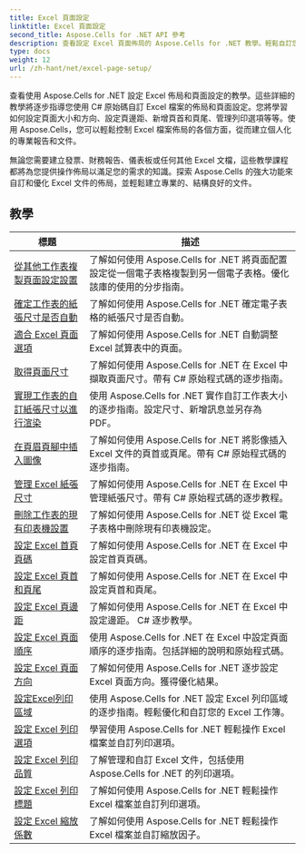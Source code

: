 ```yaml
---
title: Excel 頁面設定
linktitle: Excel 頁面設定
second_title: Aspose.Cells for .NET API 參考
description: 查看設定 Excel 頁面佈局的 Aspose.Cells for .NET 教學。輕鬆自訂您的 Excel 檔案。
type: docs
weight: 12
url: /zh-hant/net/excel-page-setup/
---
```

查看使用 Aspose.Cells for .NET 設定 Excel 佈局和頁面設定的教學。這些詳細的教學將逐步指導您使用 C# 原始碼自訂 Excel 檔案的佈局和頁面設定。您將學習如何設定頁面大小和方向、設定頁邊距、新增頁首和頁尾、管理列印選項等等。使用 Aspose.Cells，您可以輕鬆控制 Excel 檔案佈局的各個方面，從而建立個人化的專業報告和文件。

無論您需要建立發票、財務報告、儀表板或任何其他 Excel 文檔，這些教學課程都將為您提供操作佈局以滿足您的需求的知識。探索 Aspose.Cells 的強大功能來自訂和優化 Excel 文件的佈局，並輕鬆建立專業的、結構良好的文件。

## 教學 
| 標題 | 描述 |
| --- | --- |
| [從其他工作表複製頁面設定設置](./copy-page-setup-settings-from-other-worksheet/) | 了解如何使用 Aspose.Cells for .NET 將頁面配置設定從一個電子表格複製到另一個電子表格。優化該庫的使用的分步指南。 |  
| [確定工作表的紙張尺寸是否自動](./determine-if-paper-size-of-worksheet-is-automatic/) | 了解如何使用 Aspose.Cells for .NET 確定電子表格的紙張尺寸是否自動。 |  
| [適合 Excel 頁面選項](./fit-to-excel-pages-options/) | 了解如何使用 Aspose.Cells for .NET 自動調整 Excel 試算表中的頁面。 |  
| [取得頁面尺寸](./get-page-dimensions/) | 了解如何使用 Aspose.Cells for .NET 在 Excel 中擷取頁面尺寸。帶有 C# 原始程式碼的逐步指南。 |  
| [實現工作表的自訂紙張尺寸以進行渲染](./implement-custom-paper-size-of-worksheet-for-rendering/) | 使用 Aspose.Cells for .NET 實作自訂工作表大小的逐步指南。設定尺寸、新增訊息並另存為 PDF。 |  
| [在頁眉頁腳中插入圖像](./insert-image-in-header-footer/) | 了解如何使用 Aspose.Cells for .NET 將影像插入 Excel 文件的頁首或頁尾。帶有 C# 原始程式碼的逐步指南。 |  
| [管理 Excel 紙張尺寸](./manage-excel-paper-size/) | 了解如何使用 Aspose.Cells for .NET 在 Excel 中管理紙張尺寸。帶有 C# 原始程式碼的逐步教程。 |  
| [刪除工作表的現有印表機設置](./remove-existing-printer-settings-of-worksheets/) | 了解如何使用 Aspose.Cells for .NET 從 Excel 電子表格中刪除現有印表機設定。 |  
| [設定 Excel 首頁頁碼](./set-excel-first-page-number/) | 了解如何使用 Aspose.Cells for .NET 在 Excel 中設定首頁頁碼。 |  
| [設定 Excel 頁首和頁尾](./set-excel-headers-and-footers/) | 了解如何使用 Aspose.Cells for .NET 在 Excel 中設定頁首和頁尾。 |  
| [設定 Excel 頁邊距](./set-excel-margins/) | 了解如何使用 Aspose.Cells for .NET 在 Excel 中設定邊距。 C# 逐步教學。 |  
| [設定 Excel 頁面順序](./set-excel-page-order/) | 使用 Aspose.Cells for .NET 在 Excel 中設定頁面順序的逐步指南。包括詳細的說明和原始程式碼。 |  
| [設定 Excel 頁面方向](./set-excel-page-orientation/) | 了解如何使用 Aspose.Cells for .NET 逐步設定 Excel 頁面方向。獲得優化結果。 |  
| [設定Excel列印區域](./set-excel-print-area/) | 使用 Aspose.Cells for .NET 設定 Excel 列印區域的逐步指南。輕鬆優化和自訂您的 Excel 工作簿。 |  
| [設定 Excel 列印選項](./set-excel-print-options/) | 學習使用 Aspose.Cells for .NET 輕鬆操作 Excel 檔案並自訂列印選項。 |  
| [設定 Excel 列印品質](./set-excel-print-quality/) | 了解管理和自訂 Excel 文件，包括使用 Aspose.Cells for .NET 的列印選項。 |  
| [設定 Excel 列印標題](./set-excel-print-title/) | 了解如何使用 Aspose.Cells for .NET 輕鬆操作 Excel 檔案並自訂列印選項。 |  
| [設定 Excel 縮放係數](./set-excel-scaling-factor/) | 了解如何使用 Aspose.Cells for .NET 輕鬆操作 Excel 檔案並自訂縮放因子。 |  